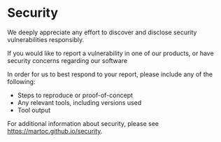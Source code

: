 # Security

We deeply appreciate any effort to discover and disclose security vulnerabilities responsibly.

If you would like to report a vulnerability in one of our products, or have security concerns regarding our software

In order for us to best respond to your report, please include any of the following:

-   Steps to reproduce or proof-of-concept
-   Any relevant tools, including versions used
-   Tool output

For additional information about security, please see https://martoc.github.io/security.
